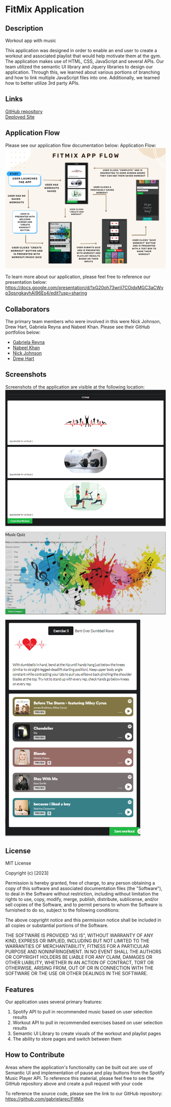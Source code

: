 # FitMix Application

## Description

Workout app with music

This application was designed in order to enable an end user to create a workout and associated playlist that would help motivate them at the gym. The application makes use of HTML, CSS, JavaScript and several APIs. Our team utilized the semantic UI library and Jquery libraries to design our application. Through this, we learned about various portions of branching and how to link multiple JavaScript files into one. Additionally, we learned how to better utilize 3rd party APIs.

## Links

[GitHub repository](https://github.com/gabrielarec/FitMix)  
[Deployed Site](https://gabrielarec.github.io/FitMix/)

## Application Flow

Please see our application flow documentation below:
Application Flow:
![Application-Flow](./assets/fitmix%20app%20flow.png)

To learn more about our application, please feel free to reference our presentation below:
https://docs.google.com/presentation/d/1xG20oh73wriI7COidxMGC3aCWvp3qsngkayhAI96Es4/edit?usp=sharing

## Collaborators

The primary team members who were involved in this were Nick Johnson, Drew Hart, Gabriela Reyna and Nabeel Khan.
Please see their GitHub portfolios below:

- [Gabriela Reyna](https://github.com/gabrielarec)
- [Nabeel Khan](https://github.com/nabeekha)
- [Nick Johnson](http://github.com/harmoniacodes)
- [Drew Hart](https://github.com/loyallhart)

## Screenshots

Screenshots of the application are visible at the following location:
![Application-Home-Page](./assets/FitMix%20app%20screenshot-1.png)

![Application-Music-Quiz](./assets/FitMix%20Music%20Quiz.png)

![Application-workouts](./assets/FitMix%20exercise%20and%20playlist%20screen.png)

## License

MIT License

Copyright (c) [2023]

Permission is hereby granted, free of charge, to any person obtaining a copy
of this software and associated documentation files (the "Software"), to deal
in the Software without restriction, including without limitation the rights
to use, copy, modify, merge, publish, distribute, sublicense, and/or sell
copies of the Software, and to permit persons to whom the Software is
furnished to do so, subject to the following conditions:

The above copyright notice and this permission notice shall be included in all
copies or substantial portions of the Software.

THE SOFTWARE IS PROVIDED "AS IS", WITHOUT WARRANTY OF ANY KIND, EXPRESS OR
IMPLIED, INCLUDING BUT NOT LIMITED TO THE WARRANTIES OF MERCHANTABILITY,
FITNESS FOR A PARTICULAR PURPOSE AND NONINFRINGEMENT. IN NO EVENT SHALL THE
AUTHORS OR COPYRIGHT HOLDERS BE LIABLE FOR ANY CLAIM, DAMAGES OR OTHER
LIABILITY, WHETHER IN AN ACTION OF CONTRACT, TORT OR OTHERWISE, ARISING FROM,
OUT OF OR IN CONNECTION WITH THE SOFTWARE OR THE USE OR OTHER DEALINGS IN THE
SOFTWARE.

## Features

Our application uses several primary features:

1. Spotify API to pull in recommended music based on user selection results
2. Workout API to pull in recommended exercises based on user selection results
3. Semantic UI Library to create visuals of the workout and playlist pages
4. The ability to store pages and switch between them

## How to Contribute

Areas where the application's functionality can be built out are: use of Semantic UI and implementation of pause and play buttons from the Spotify Music Player API. To reference this material, please feel free to see the GitHub repository above and create a pull request with your code

To reference the source code, please see the link to our GitHub repository: https://github.com/gabrielarec/FitMix
